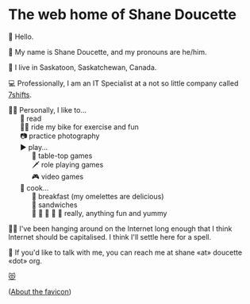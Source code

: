 # The web home of Shane Doucette

👋 Hello.  

📛 My name is Shane Doucette, and my pronouns are he/him.

📍 I live in Saskatoon, Saskatchewan, Canada.  

💻 Professionally, I am an IT Specialist at a not so little company called [7shifts](https://7shifts.com).    

🧔🏻 Personally, I like to...  
      📖 read  
      🚴‍♀️ ride my bike for exercise and fun  
      📷 practice photography  
      ▶️ play...  
            🎲 table-top games  
            🗡 role playing games  
            🎮 video games  
      🥘 cook...  
            🍳 breakfast (my omelettes are delicious)  
            🥪 sandwiches  
            🍔 🍝 🍗 🥞 🌮 really, anything fun and yummy  

🏄‍♀️ I've been hanging around on the Internet long enough that I think Internet should be capitalised. I think I'll settle here for a spell.  

📧 If you'd like to talk with me, you can reach me at shane «at» doucette «dot» org.  

[😻](assets/images/cat.jpg)  

([About the favicon](about-favicon.txt))
